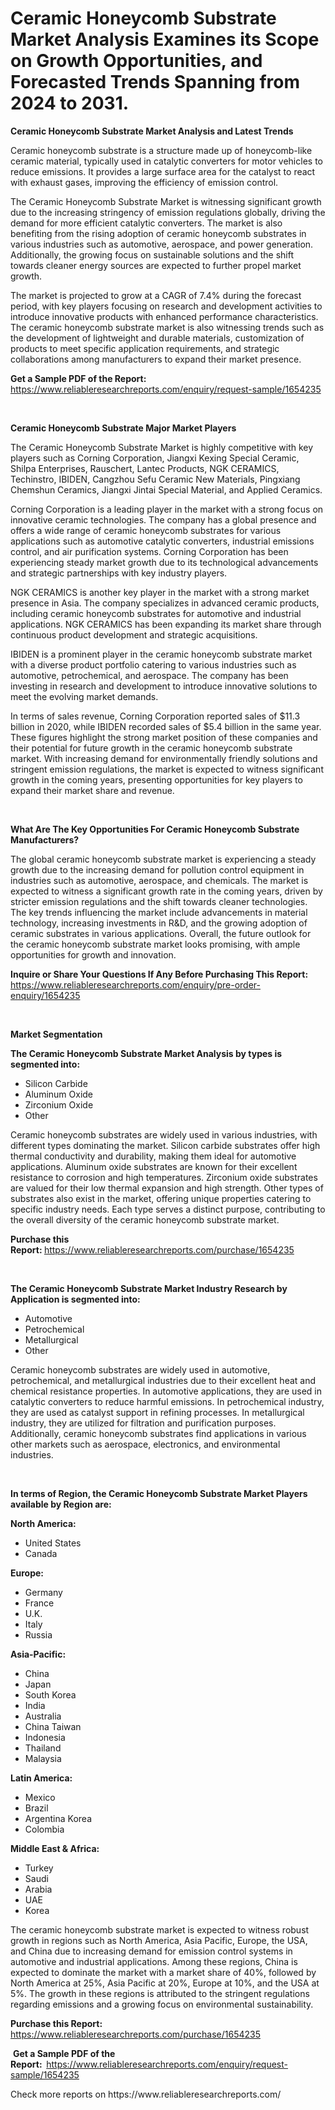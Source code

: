 <p><h1>Ceramic Honeycomb Substrate Market Analysis Examines its Scope on Growth Opportunities, and Forecasted Trends Spanning from 2024 to 2031.</h1></p><p><strong>Ceramic Honeycomb Substrate Market Analysis and Latest Trends</strong></p>
<p><p>Ceramic honeycomb substrate is a structure made up of honeycomb-like ceramic material, typically used in catalytic converters for motor vehicles to reduce emissions. It provides a large surface area for the catalyst to react with exhaust gases, improving the efficiency of emission control.</p><p>The Ceramic Honeycomb Substrate Market is witnessing significant growth due to the increasing stringency of emission regulations globally, driving the demand for more efficient catalytic converters. The market is also benefiting from the rising adoption of ceramic honeycomb substrates in various industries such as automotive, aerospace, and power generation. Additionally, the growing focus on sustainable solutions and the shift towards cleaner energy sources are expected to further propel market growth.</p><p>The market is projected to grow at a CAGR of 7.4% during the forecast period, with key players focusing on research and development activities to introduce innovative products with enhanced performance characteristics. The ceramic honeycomb substrate market is also witnessing trends such as the development of lightweight and durable materials, customization of products to meet specific application requirements, and strategic collaborations among manufacturers to expand their market presence.</p></p>
<p><strong>Get a Sample PDF of the Report:&nbsp;</strong> <a href="https://www.reliableresearchreports.com/enquiry/request-sample/1654235">https://www.reliableresearchreports.com/enquiry/request-sample/1654235</a></p>
<p>&nbsp;</p>
<p><strong>Ceramic Honeycomb Substrate Major Market Players</strong></p>
<p><p>The Ceramic Honeycomb Substrate Market is highly competitive with key players such as Corning Corporation, Jiangxi Kexing Special Ceramic, Shilpa Enterprises, Rauschert, Lantec Products, NGK CERAMICS, Techinstro, IBIDEN, Cangzhou Sefu Ceramic New Materials, Pingxiang Chemshun Ceramics, Jiangxi Jintai Special Material, and Applied Ceramics.</p><p>Corning Corporation is a leading player in the market with a strong focus on innovative ceramic technologies. The company has a global presence and offers a wide range of ceramic honeycomb substrates for various applications such as automotive catalytic converters, industrial emissions control, and air purification systems. Corning Corporation has been experiencing steady market growth due to its technological advancements and strategic partnerships with key industry players.</p><p>NGK CERAMICS is another key player in the market with a strong market presence in Asia. The company specializes in advanced ceramic products, including ceramic honeycomb substrates for automotive and industrial applications. NGK CERAMICS has been expanding its market share through continuous product development and strategic acquisitions.</p><p>IBIDEN is a prominent player in the ceramic honeycomb substrate market with a diverse product portfolio catering to various industries such as automotive, petrochemical, and aerospace. The company has been investing in research and development to introduce innovative solutions to meet the evolving market demands.</p><p>In terms of sales revenue, Corning Corporation reported sales of $11.3 billion in 2020, while IBIDEN recorded sales of $5.4 billion in the same year. These figures highlight the strong market position of these companies and their potential for future growth in the ceramic honeycomb substrate market. With increasing demand for environmentally friendly solutions and stringent emission regulations, the market is expected to witness significant growth in the coming years, presenting opportunities for key players to expand their market share and revenue.</p></p>
<p>&nbsp;</p>
<p><strong>What Are The Key Opportunities For Ceramic Honeycomb Substrate Manufacturers?</strong></p>
<p><p>The global ceramic honeycomb substrate market is experiencing a steady growth due to the increasing demand for pollution control equipment in industries such as automotive, aerospace, and chemicals. The market is expected to witness a significant growth rate in the coming years, driven by stricter emission regulations and the shift towards cleaner technologies. The key trends influencing the market include advancements in material technology, increasing investments in R&D, and the growing adoption of ceramic substrates in various applications. Overall, the future outlook for the ceramic honeycomb substrate market looks promising, with ample opportunities for growth and innovation.</p></p>
<p><strong>Inquire or Share Your Questions If Any Before Purchasing This Report:</strong> <a href="https://www.reliableresearchreports.com/enquiry/pre-order-enquiry/1654235">https://www.reliableresearchreports.com/enquiry/pre-order-enquiry/1654235</a></p>
<p>&nbsp;</p>
<p><strong>Market Segmentation</strong></p>
<p><strong>The Ceramic Honeycomb Substrate Market Analysis by types is segmented into:</strong></p>
<p><ul><li>Silicon Carbide</li><li>Aluminum Oxide</li><li>Zirconium Oxide</li><li>Other</li></ul></p>
<p><p>Ceramic honeycomb substrates are widely used in various industries, with different types dominating the market. Silicon carbide substrates offer high thermal conductivity and durability, making them ideal for automotive applications. Aluminum oxide substrates are known for their excellent resistance to corrosion and high temperatures. Zirconium oxide substrates are valued for their low thermal expansion and high strength. Other types of substrates also exist in the market, offering unique properties catering to specific industry needs. Each type serves a distinct purpose, contributing to the overall diversity of the ceramic honeycomb substrate market.</p></p>
<p><strong>Purchase this Report:&nbsp;</strong><a href="https://www.reliableresearchreports.com/purchase/1654235">https://www.reliableresearchreports.com/purchase/1654235</a></p>
<p>&nbsp;</p>
<p><strong>The Ceramic Honeycomb Substrate Market Industry Research by Application is segmented into:</strong></p>
<p><ul><li>Automotive</li><li>Petrochemical</li><li>Metallurgical</li><li>Other</li></ul></p>
<p><p>Ceramic honeycomb substrates are widely used in automotive, petrochemical, and metallurgical industries due to their excellent heat and chemical resistance properties. In automotive applications, they are used in catalytic converters to reduce harmful emissions. In petrochemical industry, they are used as catalyst support in refining processes. In metallurgical industry, they are utilized for filtration and purification purposes. Additionally, ceramic honeycomb substrates find applications in various other markets such as aerospace, electronics, and environmental industries.</p></p>
<p>&nbsp;</p>
<p><strong>In terms of Region, the Ceramic Honeycomb Substrate Market Players available by Region are:</strong></p>
<p>
    <p> <strong> North America: </strong>
        <ul>
            <li>United States</li>
            <li>Canada</li>
        </ul>
        </p> 
    <p> <strong> Europe: </strong>
        <ul>
            <li>Germany</li>
            <li>France</li>
            <li>U.K.</li>
            <li>Italy</li>
            <li>Russia</li>
        </ul>
        </p> 
    <p> <strong> Asia-Pacific: </strong>
        <ul>
            <li>China</li>
            <li>Japan</li>
            <li>South Korea</li>
            <li>India</li>
            <li>Australia</li>
            <li>China Taiwan</li>
            <li>Indonesia</li>
            <li>Thailand</li>
            <li>Malaysia</li>
        </ul>
        </p> 
    <p> <strong> Latin America: </strong>
        <ul>
            <li>Mexico</li>
            <li>Brazil</li>
            <li>Argentina Korea</li>
            <li>Colombia</li>
        </ul>
        </p> 
    <p> <strong> Middle East & Africa: </strong>
        <ul>
            <li>Turkey</li>
            <li>Saudi</li>
            <li>Arabia</li>
            <li>UAE</li>
            <li>Korea</li>
        </ul>
    </p>
    </p>
<p><p>The ceramic honeycomb substrate market is expected to witness robust growth in regions such as North America, Asia Pacific, Europe, the USA, and China due to increasing demand for emission control systems in automotive and industrial applications. Among these regions, China is expected to dominate the market with a market share of 40%, followed by North America at 25%, Asia Pacific at 20%, Europe at 10%, and the USA at 5%. The growth in these regions is attributed to the stringent regulations regarding emissions and a growing focus on environmental sustainability.</p></p>
<p><strong>Purchase this Report: </strong><a href="https://www.reliableresearchreports.com/purchase/1654235">https://www.reliableresearchreports.com/purchase/1654235</a></p>
<p>&nbsp;<strong>Get a Sample PDF of the Report:&nbsp;&nbsp;</strong><a href="https://www.reliableresearchreports.com/enquiry/request-sample/1654235">https://www.reliableresearchreports.com/enquiry/request-sample/1654235</a></p>
<p><strong></strong></p>
<p>Check more reports on https://www.reliableresearchreports.com/</p>